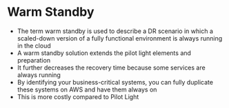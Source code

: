 
# Warm Standby
- The term warm standby is used to describe a DR scenario in which a scaled-down version of a fully functional environment 
  is always running in the cloud
- A warm standby solution extends the pilot light elements and preparation
- It further decreases the recovery time because some services are always running
- By identifying your business-critical systems, you can fully duplicate these systems on AWS and have them always on
- This is more costly compared to Pilot Light